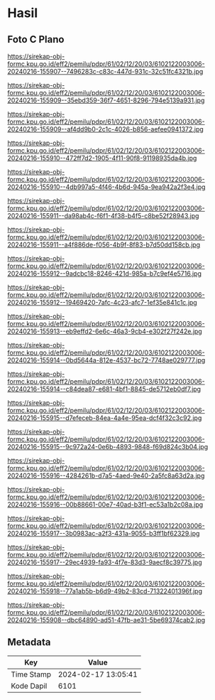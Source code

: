 # Hasil

## Foto C Plano

https://sirekap-obj-formc.kpu.go.id/eff2/pemilu/pdpr/61/02/12/20/03/6102122003006-20240216-155907--7496283c-c83c-447d-931c-32c51fc4321b.jpg

https://sirekap-obj-formc.kpu.go.id/eff2/pemilu/pdpr/61/02/12/20/03/6102122003006-20240216-155909--35ebd359-36f7-4651-8296-794e5139a931.jpg

https://sirekap-obj-formc.kpu.go.id/eff2/pemilu/pdpr/61/02/12/20/03/6102122003006-20240216-155909--af4dd9b0-2c1c-4026-b856-aefee0941372.jpg

https://sirekap-obj-formc.kpu.go.id/eff2/pemilu/pdpr/61/02/12/20/03/6102122003006-20240216-155910--472ff7d2-1905-4f11-90f8-91198935da4b.jpg

https://sirekap-obj-formc.kpu.go.id/eff2/pemilu/pdpr/61/02/12/20/03/6102122003006-20240216-155910--4db997a5-4f46-4b6d-945a-9ea942a2f3e4.jpg

https://sirekap-obj-formc.kpu.go.id/eff2/pemilu/pdpr/61/02/12/20/03/6102122003006-20240216-155911--da98ab4c-f6f1-4f38-b4f5-c8be52f28943.jpg

https://sirekap-obj-formc.kpu.go.id/eff2/pemilu/pdpr/61/02/12/20/03/6102122003006-20240216-155911--a4f886de-f056-4b9f-8f83-b7d50dd158cb.jpg

https://sirekap-obj-formc.kpu.go.id/eff2/pemilu/pdpr/61/02/12/20/03/6102122003006-20240216-155912--9adcbc18-8246-421d-985a-b7c9ef4e5716.jpg

https://sirekap-obj-formc.kpu.go.id/eff2/pemilu/pdpr/61/02/12/20/03/6102122003006-20240216-155912--19469420-7afc-4c23-afc7-1ef35e841c1c.jpg

https://sirekap-obj-formc.kpu.go.id/eff2/pemilu/pdpr/61/02/12/20/03/6102122003006-20240216-155913--eb9effd2-6e6c-46a3-9cb4-e302f27f242e.jpg

https://sirekap-obj-formc.kpu.go.id/eff2/pemilu/pdpr/61/02/12/20/03/6102122003006-20240216-155914--0bd5644a-812e-4537-bc72-7748ae029777.jpg

https://sirekap-obj-formc.kpu.go.id/eff2/pemilu/pdpr/61/02/12/20/03/6102122003006-20240216-155914--c84dea87-e681-4bf1-8845-de5712eb0df7.jpg

https://sirekap-obj-formc.kpu.go.id/eff2/pemilu/pdpr/61/02/12/20/03/6102122003006-20240216-155915--d7efeceb-84ea-4a4e-95ea-dcf4f32c3c92.jpg

https://sirekap-obj-formc.kpu.go.id/eff2/pemilu/pdpr/61/02/12/20/03/6102122003006-20240216-155915--9c972a24-0e6b-4893-9848-f69d824c3b04.jpg

https://sirekap-obj-formc.kpu.go.id/eff2/pemilu/pdpr/61/02/12/20/03/6102122003006-20240216-155916--4284261b-d7a5-4aed-9e40-2a5fc8a63d2a.jpg

https://sirekap-obj-formc.kpu.go.id/eff2/pemilu/pdpr/61/02/12/20/03/6102122003006-20240216-155916--00b88661-00e7-40ad-b3f1-ec53a1b2c08a.jpg

https://sirekap-obj-formc.kpu.go.id/eff2/pemilu/pdpr/61/02/12/20/03/6102122003006-20240216-155917--3b0983ac-a2f3-431a-9055-b3ff1bf62329.jpg

https://sirekap-obj-formc.kpu.go.id/eff2/pemilu/pdpr/61/02/12/20/03/6102122003006-20240216-155917--29ec4939-fa93-4f7e-83d3-9aecf8c39775.jpg

https://sirekap-obj-formc.kpu.go.id/eff2/pemilu/pdpr/61/02/12/20/03/6102122003006-20240216-155918--77a1ab5b-b6d9-49b2-83cd-71322401396f.jpg

https://sirekap-obj-formc.kpu.go.id/eff2/pemilu/pdpr/61/02/12/20/03/6102122003006-20240216-155908--dbc64890-ad51-47fb-ae31-5be69374cab2.jpg


## Metadata

| Key        | Value               |
| ---------- | ------------------- |
| Time Stamp | 2024-02-17 13:05:41 |
| Kode Dapil | 6101                |



